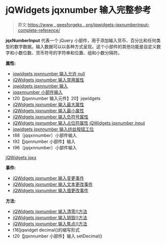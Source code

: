 # jQWidgets jqxnumber 输入完整参考

> 原文:[https://www . geesforgeks . org/jqwidgets-jqxnumberinput-complete-reference/](https://www.geeksforgeeks.org/jqwidgets-jqxnumberinput-complete-reference/)

**jqxNumberInput** 代表一个 jQuery 小部件，用于添加输入货币、百分比和任何类型的数字数据。输入数据可以以各种方式呈现。这个小部件的其他功能是自定义数字和小数位数、货币符号的字符串和位置、组和小数分隔符。

**属性:**

*   [jqwidgets jqxnnumber 输入允许 null](https://www.geeksforgeeks.org/jqwidgets-jqxnumberinput-allownull-property/)
*   [jQWidgets jqxnumber 输入禁用属性](https://www.geeksforgeeks.org/jqwidgets-jqxnumberinput-disabled-property/)
*   [jqwidgets jqxnnumber 输入](https://www.geeksforgeeks.org/jqwidgets-jqxnumberinput-decimal-property/)
*   [jqqxnnumber 小部件输入](https://www.geeksforgeeks.org/jqwidgets-jqxnumberinput-decimalseparator-property/)
*   t20【jqxnnumber 输入元件】20】jqwidgets
*   [jQWidgets jqxnumber 输入最大属性](https://www.geeksforgeeks.org/jqwidgets-jqxnumberinput-max-property/)
*   [jQWidgets jqxnumber 输入最小属性](https://www.geeksforgeeks.org/jqwidgets-jqxnumberinput-min-property/)
*   [jQWidgets jqxnumber 输入负符号属性](https://www.geeksforgeeks.org/jqwidgets-jqxnumberinput-negativesymbol-property/)
*   [jQWidgets jqxnumber 输入占位符属性](https://www.geeksforgeeks.org/jqwidgets-jqxnumberinput-placeholder-property/)
[jQWidgets jqxnumber input](https://www.geeksforgeeks.org/jqwidgets-jqxnumberinput-promptchar-property/)
*   [jqwidgets jqxnnumber 输入纺丝按钮工位](https://www.geeksforgeeks.org/jqwidgets-jqxnumberinput-spinbuttonsstep-property/)
*   t88〔jqqxnnumber〕小部件输入
*   t92【jqxnnumber 小部件】输入
*   t96〔jqqxnnumber〕小部件输入

[jQWidgets jqxx](https://www.geeksforgeeks.org/jqwidgets-jqxnumberinput-theme-property/)

**事件:**

*   [jQWidgets jqxnumber 输入变更事件](https://www.geeksforgeeks.org/jqwidgets-jqxnumberinput-change-event/)
*   [jQWidgets jqxnumber 输入文本更改事件](https://www.geeksforgeeks.org/jqwidgets-jqxnumberinput-textchanged-event/)
*   [jQWidgets jqxnumber 输入值更改事件](https://www.geeksforgeeks.org/jqwidgets-jqxnumberinput-valuechanged-event/)

**方法:**

*   [jQWidgets jqxnumber 输入清零()方法](https://www.geeksforgeeks.org/jqwidgets-jqxnumberinput-clear-method/)
*   [jQWidgets jqxnumber 输入销毁()方法](https://www.geeksforgeeks.org/jqwidgets-jqxnumberinput-destroy-method/)
*   [jQWidgets jqxnumber 输入焦点()方法](https://www.geeksforgeeks.org/jqwidgets-jqxnumberinput-focus-method/)
*   t16]jqwidget decimal()的缩写形式
*   t20【jqxnnumber 小部件】输入 setDecimal()